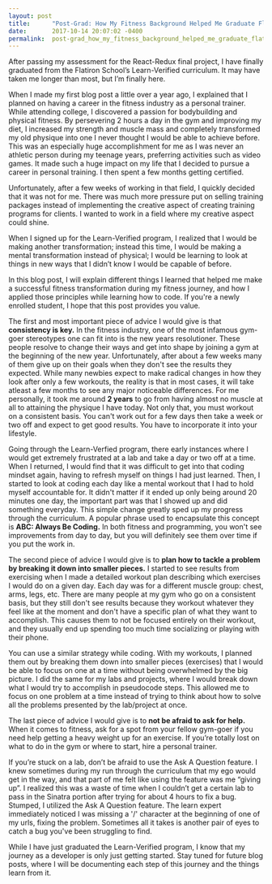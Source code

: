 ```yaml
---
layout: post
title:      "Post-Grad: How My Fitness Background Helped Me Graduate Flatiron School"
date:       2017-10-14 20:07:02 -0400
permalink:  post-grad_how_my_fitness_background_helped_me_graduate_flatiron_school
---
```



After passing my assessment for the React-Redux final project, I have finally graduated from the Flatiron School’s Learn-Verified curriculum. It may have taken me longer than most, but  I’m finally here.

When I made my first blog post a little over a year ago, I explained that I planned on having a career in the fitness industry as a personal trainer. While attending college, I discovered a passion for bodybuilding and physical fitness. By persevering 2 hours a day in the gym and improving my diet, I increased my strength and muscle mass and completely transformed my old physique into one I never thought I would be able to achieve before. This was an especially huge accomplishment for me as I was never an athletic person during my teenage years, preferring activities such as video games. It made such a huge impact on my life that I decided to pursue a career in personal training. I then spent a few months getting certified.

Unfortunately, after a few weeks of working in that field, I quickly decided that it was not for me. There was much more pressure put on selling training packages instead of implementing the creative aspect of creating training programs for clients. I wanted to work in a field where my creative aspect could shine.

When I signed up for the Learn-Verified program, I realized that I would be making another transformation; instead this time, I would be making a mental transformation instead of physical; I would be learning to look at things in new ways that I didn’t know I would be capable of before.

In this blog post, I will explain different things I learned that helped me make a successful fitness transformation during my fitness journey, and how I applied those principles while learning how to code. If you're a newly enrolled student, I hope that this post provides you value.

The first and most important piece of advice I would give is that **consistency is key.** In the fitness industry, one of the most infamous gym-goer stereotypes one can fit into is the new years resolutioner. These people resolve to change their ways and get into shape by joining a gym at the beginning of the new year. Unfortunately, after about a few weeks many of them give up on their goals when they don't see the results they expected. While many newbies expect to make radical changes in how they look after only a few workouts, the reality is that in most cases, it will take atleast a few months to see any major noticeable differences. For me personally, it took me around **2 years** to go from having almost no muscle at all to attaining the physique I have today. Not only that, you must workout on a consistent basis. You can't work out for a few days then take a week or two off and expect to get good results. You have to incorporate it into your lifestyle.

Going through the Learn-Verfied program, there early instances where I would get extremely frustrated at a lab and take a day or two off at a time. When I returned, I would find that it was difficult to get into that coding mindset again, having to refresh myself on things I had just learned. Then, I started to look at coding each day like a mental workout that I had to hold myself accountable for. It didn't matter if it ended up only being around 20 minutes one day, the important part was that I showed up and did something everyday. This simple change greatly sped up my progress through the curriculum. A popular phrase used to encapsulate this concept is **ABC: Always Be Coding.** In both fitness and programming, you won't see improvements from day to day, but you will definitely see them over time if you put the work in.

The second piece of advice I would give is to **plan how to tackle a problem by breaking it down into smaller pieces.** I started to see results from exercising when I made a detailed workout plan describing which exercises I would do on a given day. Each day was for a different muscle group: chest, arms, legs, etc. There are many people at my gym who go on a consistent basis, but they still don't see results because they workout whatever they feel like at the moment and don't have a specific plan of what they want to accomplish. This causes them to not be focused entirely on their workout, and they usually end up spending too much time socializing or playing with their phone.

You can use a similar strategy while coding. With my workouts, I planned them out by breaking them down into smaller pieces (exercises) that I would be able to focus on one at a time without being overwhelmed by the big picture. I did the same for my labs and projects, where I would break down what I would try to accomplish in pseudocode steps. This allowed me to focus on one problem at a time instead of trying to think about how to solve all the problems presented by the lab/project at once.

The last piece of advice I would give is to **not be afraid to ask for help.** When it comes to fitness, ask for a spot from your fellow gym-goer if you need help getting a heavy weight up for an exercise. If you’re totally lost on what to do in the gym or where to start, hire a personal trainer. 

If you’re stuck on a lab, don’t be afraid to use the Ask A Question feature. I knew sometimes during my run through the curriculum that my ego would get in the way, and that part of me felt like using the feature was me “giving up”.  I realized this was a waste of time when I couldn’t get a certain lab to pass in the Sinatra portion after trying for about 4 hours to fix a bug. Stumped, I utilized the Ask A Question feature. The learn expert immediately noticed I was missing a '/' character at the beginning of one of my urls, fixing the problem. Sometimes all it takes is another pair of eyes to catch a bug you've been struggling to find.

While I have just graduated the Learn-Verified program, I know that my journey as a developer is only just getting started. Stay tuned for future blog posts, where I will be documenting each step of this journey and the things learn from it.


